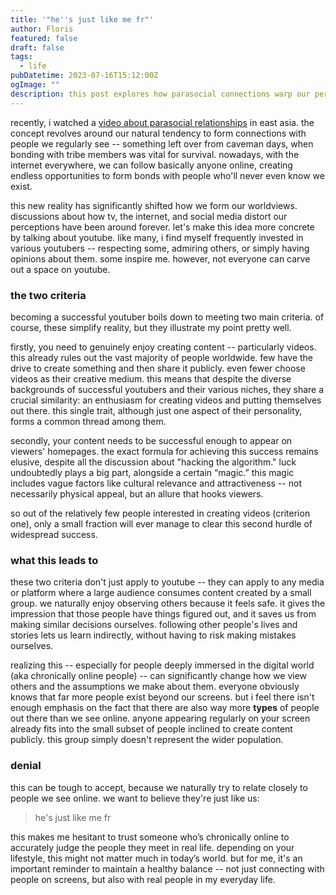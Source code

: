 ```yaml
---
title: '"he''s just like me fr"'
author: Floris
featured: false
draft: false
tags:
  - life
pubDatetime: 2023-07-16T15:12:00Z
ogImage: ""
description: this post explores how parasocial connections warp our perception of what “normal” even is.
---
```


recently, i watched a [video about parasocial relationships](https://www.youtube.com/watch?v=u2Iy-WKeZrU) in east asia. the concept revolves around our natural tendency to form connections with people we regularly see -- something left over from caveman days, when bonding with tribe members was vital for survival. nowadays, with the internet everywhere, we can follow basically anyone online, creating endless opportunities to form bonds with people who'll never even know we exist.

this new reality has significantly shifted how we form our worldviews. discussions about how tv, the internet, and social media distort our perceptions have been around forever. let's make this idea more concrete by talking about youtube. like many, i find myself frequently invested in various youtubers -- respecting some, admiring others, or simply having opinions about them. some inspire me. however, not everyone can carve out a space on youtube.

### the two criteria

becoming a successful youtuber boils down to meeting two main criteria. of course, these simplify reality, but they illustrate my point pretty well.

firstly, you need to genuinely enjoy creating content -- particularly videos. this already rules out the vast majority of people worldwide. few have the drive to create something and then share it publicly. even fewer choose videos as their creative medium. this means that despite the diverse backgrounds of successful youtubers and their various niches, they share a crucial similarity: an enthusiasm for creating videos and putting themselves out there. this single trait, although just one aspect of their personality, forms a common thread among them.

secondly, your content needs to be successful enough to appear on viewers' homepages. the exact formula for achieving this success remains elusive, despite all the discussion about "hacking the algorithm." luck undoubtedly plays a big part, alongside a certain “magic.” this magic includes vague factors like cultural relevance and attractiveness -- not necessarily physical appeal, but an allure that hooks viewers.

so out of the relatively few people interested in creating videos (criterion one), only a small fraction will ever manage to clear this second hurdle of widespread success.

### what this leads to

these two criteria don't just apply to youtube -- they can apply to any media or platform where a large audience consumes content created by a small group. we naturally enjoy observing others because it feels safe. it gives the impression that those people have things figured out, and it saves us from making similar decisions ourselves. following other people's lives and stories lets us learn indirectly, without having to risk making mistakes ourselves.

realizing this -- especially for people deeply immersed in the digital world (aka chronically online people) -- can significantly change how we view others and the assumptions we make about them. everyone obviously knows that far more people exist beyond our screens. but i feel there isn't enough emphasis on the fact that there are also way more **types** of people out there than we see online. anyone appearing regularly on your screen already fits into the small subset of people inclined to create content publicly. this group simply doesn't represent the wider population.

### denial

this can be tough to accept, because we naturally try to relate closely to people we see online. we want to believe they're just like us:

> he's just like me fr

this makes me hesitant to trust someone who’s chronically online to accurately judge the people they meet in real life. depending on your lifestyle, this might not matter much in today’s world. but for me, it's an important reminder to maintain a healthy balance -- not just connecting with people on screens, but also with real people in my everyday life.
